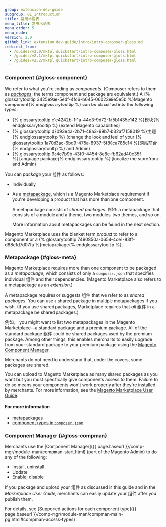 ```yaml
---
group: extension-dev-guide
subgroup: 01_Introduction
title: 常用术语表
menu_title: 常用术语表
menu_order: 5
menu_node:
version: 2.0
github_link: extension-dev-guide/intro/intro-composer-gloss.md
redirect_from:
  - /guides/v2.0/mktpl-quickstart/intro-composer-gloss.html
  - /guides/v2.1/mktpl-quickstart/intro-composer-gloss.html
  - /guides/v2.2/mktpl-quickstart/intro-composer-gloss.html
---
```


### Component {#gloss-component}
We refer to what you're coding as *components*. (Composer refers to them as <a href="https://getcomposer.org/doc/05-repositories.md#packages" target="_blank">*packages*</a>; the terms component and package are equivalent.) A {% glossarytooltip 3425e9ae-5edf-4fc6-b645-06023e9e5e5b %}Magento component{% endglossarytooltip %} can be classified into the following *types*:

*	{% glossarytooltip c1e4242b-1f1a-44c3-9d72-1d5b1435e142 %}模块{% endglossarytooltip %} (extend Magento capabilities)
*	{% glossarytooltip d2093e4a-2b71-48a3-99b7-b32af7158019 %}主题{% endglossarytooltip %} (change the look and feel of your {% glossarytooltip 1a70d3ac-6bd9-475a-8937-5f80ca785c14 %}网站前台{% endglossarytooltip %} and Admin)
*	{% glossarytooltip 9c4c7b9b-43f0-4454-8e8c-fb62ad40c35f %}Language package{% endglossarytooltip %} (localize the storefront and Admin)

You can *package* your 组件 as follows:

*	Individually
*	As a <a href="https://getcomposer.org/doc/04-schema.md#type" target="_blank">metapackage</a>, which is a Magento Marketplace requirement if you're developing a product that has more than one component.

	A metapackage consists of *shared packages*. 例如: a metapackage that consists of a module and a theme, two modules, two themes, and so on.

	More information about metapackages can be found in the next section.

<div class="bs-callout bs-callout-info" id="info">
  <p>Magento Marketplace uses the blanket term <em>product</em> to refer to a component or a {% glossarytooltip 7490850a-0654-4ce1-83ff-d88c1d7d07fa %}metapackage{% endglossarytooltip %}.</p>
</div>

### Metapackage {#gloss-meta}
Magento Marketplace requires more than one component to be packaged as a *metapackage*, which consists of only a `composer.json` that specifies individual 组件 and their dependencies. (Magento Marketplace also refers to a metapackage as an *extension*.)

A metapackage requires or suggests 组件 that we refer to as *shared packages*. You can use a shared package in multiple metapackages if you wish. (If you use shared packages, Marketplace requires that *all* 组件 in a metapackage be shared packages.)

例如， you might want to list two metapackages in the Magento Marketplace&mdash;a standard package and a premium package. All of the standard package 组件 could be shared packages used by the premium package. Among other things, this enables merchants to easily upgrade from your standard package to your premium package using the <a href="#gloss-compman">Magento Component Manager</a>.

Merchants do not need to understand that, under the covers, some packages are shared.

<div class="bs-callout bs-callout-warning">
    <p>You can upload to Magento Marketplace as many shared packages as you want but you must specifically give components access to them. Failure to do so means your components won't work properly after they're installed by merchants. For more information, see the <a href="http://docs.magento.com/marketplace/user_guide/getting-started.html" target="_blank">Magento Marketplace User Guide</a>.</p>
</div>

#### For more information
*	<a href="{{ page.baseurl }}/extension-dev-guide/package/package_module.html#package-metapackage">metapackages</a>
*	<a href="{{ page.baseurl }}/extension-dev-guide/build/composer-integration.html">component types in <code>composer.json</code></a>.

### Component Manager {#gloss-compman}
Merchants use the [Component Manager]({{ page.baseurl }}/comp-mgr/module-man/compman-start.html) (part of the Magento Admin) to do any of the following:

*	Install, uninstall
*	Update
*	Enable, disable

If you package and upload your 组件 as discussed in this guide and in the <em>Marketplace User Guide</em>, merchants can easily update your 组件 after you publish them.

For details, see [Supported actions for each component type]({{ page.baseurl }}/comp-mgr/module-man/compman-main-pg.html#compman-access-types)